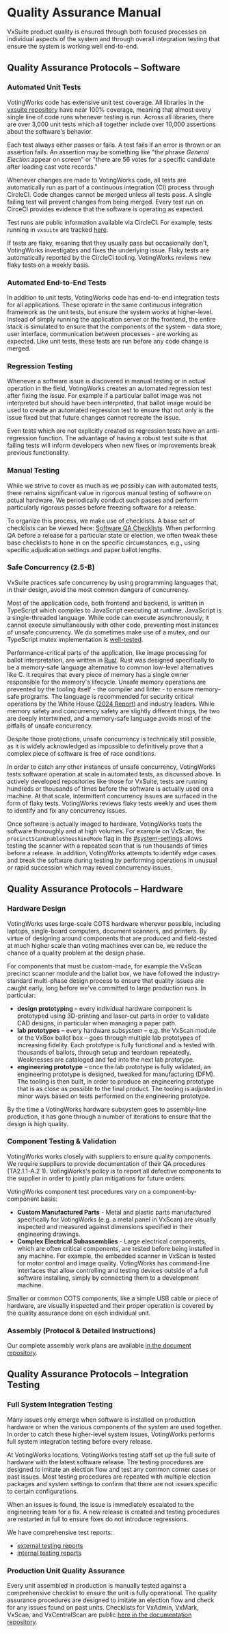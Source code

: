 # Quality Assurance Manual

VxSuite product quality is ensured through both focused processes on individual aspects of the system and through overall integration testing that ensure the system is working well end-to-end.

## Quality Assurance Protocols – Software

### Automated Unit Tests

VotingWorks code has extensive unit test coverage. All libraries in the [vxsuite repository](https://github.com/votingworks/vxsuite/tree/v4.0.0-release-branch) have near 100% coverage, meaning that almost every single line of code runs whenever testing is run. Across all libraries, there are over 3,000 unit tests which all together include over 10,000 assertions about the software's behavior.

Each test always either passes or fails. A test fails if an error is thrown or an assertion fails. An assertion may be something like "the phrase _General Election_ appear on screen" or "there are 56 votes for a specific candidate after loading cast vote records."&#x20;

Whenever changes are made to VotingWorks code, all tests are automatically run as part of a continuous integration (CI) process through CircleCI. Code changes cannot be merged unless all tests pass. A single failing test will prevent changes from being merged. Every test run on CirceCI provides evidence that the software is operating as expected.

Test runs are public information available via CircleCI. For example, tests running in `vxsuite` are tracked [here](https://app.circleci.com/pipelines/github/votingworks/vxsuite).

If tests are flaky, meaning that they usually pass but occasionally don't, VotingWorks investigates and fixes the underlying issue. Flaky tests are automatically reported by the CircleCI tooling. VotingWorks reviews new flaky tests on a weekly basis.

### Automated End-to-End Tests

In addition to unit tests, VotingWorks code has end-to-end integration tests for all applications. These operate in the same continuous integration framework as the unit tests, but ensure the system works at higher-level. Instead of simply running the application server or the frontend, the entire stack is simulated to ensure that the components of the system - data store, user interface, communication between processes - are working as expected. Like unit tests, these tests are run before any code change is merged.

### Regression Testing

Whenever a software issue is discovered in manual testing or in actual operation in the field, VotingWorks creates an automated regression test after fixing the issue. For example if a particular ballot image was not interpreted but should have been interpreted, that ballot image would be used to create an automated regression test to ensure that not only is the issue fixed but that future changes cannot recreate the issue.

Even tests which are not explicitly created as regression tests have an anti-regression function. The advantage of having a robust test suite is that failing tests will inform developers when new fixes or improvements break previous functionality.

### Manual Testing

While we strive to cover as much as we possibly can with automated tests, there remains significant value in rigorous manual testing of software on actual hardware. We periodically conduct such passes and perform particularly rigorous passes before freezing software for a release.

To organize this process, we make use of checklists. A base set of checklists can be viewed here: [Software QA Checklists](https://github.com/votingworks/docs-vxsuite-v4/blob/main/quality-assurance/Software%20QA%20Checklists.pdf). When performing QA before a release for a particular state or election, we often tweak these base checklists to hone in on the specific circumstances, e.g., using specific adjudication settings and paper ballot lengths.

### Safe Concurrency (2.5-B)

VxSuite practices safe concurrency by using programming languages that, in their design, avoid the most common dangers of concurrency.&#x20;

Most of the application code, both frontend and backend, is written in TypeScript which compiles to JavaScript executing at runtime. JavaScript is a single-threaded language. While code can execute asynchronously, it cannot execute simultaneously with other code, preventing most instances of unsafe concurrency. We do sometimes make use of a mutex, and our TypeScript mutex implementation is [well-tested](https://github.com/votingworks/vxsuite/blob/v4.0.0-release-branch/libs/utils/src/mutex.test.ts).

Performance-critical parts of the application, like image processing for ballot interpretation, are written in [Rust](https://www.rust-lang.org/). Rust was designed specifically to be a memory-safe language alternative to common low-level alternatives like C. It requires that every piece of memory has a single owner responsible for the memory's lifecycle. Unsafe memory operations are prevented by the tooling itself - the compiler and linter - to ensure memory-safe programs. The language is recommended for security critical operations by the White House ([2024 Report](https://www.whitehouse.gov/wp-content/uploads/2024/02/Final-ONCD-Technical-Report.pdf)) and industry leaders. While memory safety and concurrency safety are slightly different things, the two are deeply intertwined, and a memory-safe language avoids most of the pitfalls of unsafe concurrency.

Despite those protections, unsafe concurrency is technically still possible, as it is widely acknowledged as impossible to definitively prove that a complex piece of software is free of race conditions.

In order to catch any other instances of unsafe concurrency, VotingWorks tests software operation at scale in automated tests, as discussed above. In actively developed repositories like those for VxSuite, tests are running hundreds or thousands of times before the software is actually used on a machine. At that scale, intermittent concurrency issues are surfaced in the form of flaky tests. VotingWorks reviews flaky tests weekly and uses them to identify and fix any concurrency issues.

Once software is actually imaged to hardware, VotingWorks tests the software thoroughly and at high volumes. For example on VxScan, the `precinctScanEnableShoeshineMode` flag in the [#system-settings](system-overview/election-package/#system-settings "mention") allows testing the scanner with a repeated scan that is run thousands of times before a release. In addition, VotingWorks attempts to identify edge cases and break the software during testing by performing operations in unusual or rapid succession which may reveal concurrency issues.

## Quality Assurance Protocols – Hardware

### Hardware Design

VotingWorks uses large-scale COTS hardware wherever possible, including laptops, single-board computers, document scanners, and printers. By virtue of designing around components that are produced and field-tested at much higher scale than voting machines ever can be, we reduce the chance of a quality problem at the design phase.

For components that must be custom-made, for example the VxScan precinct scanner module and the ballot box, we have followed the industry-standard multi-phase design process to ensure that quality issues are caught early, long before we've committed to large production runs. In particular:

* **design prototyping** – every individual hardware component is prototyped using 3D-printing and laser-cut parts in order to validate CAD designs, in particular when managing a paper path.
* **lab prototypes** – every hardware subsystem – e.g. the VxScan module or the VxBox ballot box – goes through multiple lab prototypes of increasing fidelity. Each prototype is fully functional and is tested with thousands of ballots, through setup and teardown repeatedly. Weaknesses are cataloged and fed into the next lab prototype.
* **engineering prototype** – once the lab prototype is fully validated, an engineering prototype is designed, tweaked for manufacturing (DFM). The tooling is then built, in order to produce an engineering prototype that is as close as possible to the final product. The tooling is adjusted in minor ways based on tests performed on the engineering prototype.

By the time a VotingWorks hardware subsystem goes to assembly-line production, it has gone through a number of iterations to ensure that the design is high quality. &#x20;

### Component Testing & Validation

VotingWorks works closely with suppliers to ensure quality components. We require suppliers to provide documentation of their QA procedures (TA2.1.1-A.2 1). VotingWorks's policy is to report all defective components to the supplier in order to jointly plan mitigations for future orders.

VotingWorks component test procedures vary on a component-by-component basis:

* **Custom Manufactured Parts** - Metal and plastic parts manufactured specifically for VotingWorks (e.g. a metal panel in VxScan) are visually inspected and measured against dimensions specified in their engineering drawings.
* **Complex Electrical Subassemblies** - Large electrical components, which are often critical components, are tested before being installed in any machine. For example, the embedded scanner in VxScan is tested for motor control and image quality. VotingWorks has command-line interfaces that allow controlling and testing devices outside of a full software installing, simply by connecting them to a development machine.

Smaller or common COTS components, like a simple USB cable or piece of hardware, are visually inspected and their proper operation is covered by the quality assurance done on each individual unit.

### Assembly (Protocol & Detailed Instructions)

Our complete assembly work plans are available [in the document repository](https://github.com/votingworks/docs-vxsuite-v4/tree/main/hardware-assets/workplans).

## Quality Assurance Protocols – Integration Testing

### Full System Integration Testing

Many issues only emerge when software is installed on production hardware or when the various components of the system are used together. In order to catch these higher-level system issues, VotingWorks performs full system integration testing before every release.&#x20;

At VotingWorks locations, VotingWorks testing staff set up the full suite of hardware with the latest software release. The testing procedures are designed to imitate an election flow and test any common corner cases or past issues. Most testing procedures are repeated with multiple election packages and system settings to confirm that there are not issues specific to certain configurations.&#x20;

When an issues is found, the issue is immediately escalated to the engineering team for a fix. A new release is created and testing procedures are restarted in full to ensure fixes do not introduce regressions.

We have comprehensive test reports:

* [external testing reports](https://github.com/votingworks/docs-vxsuite-v4/tree/main/quality-assurance/testing/external-testing)
* [internal testing reports](https://github.com/votingworks/docs-vxsuite-v4/tree/main/quality-assurance/testing/internal-testing)

### Production Unit Quality Assurance

Every unit assembled in production is manually tested against a comprehensive checklist to ensure the unit is fully operational. The quality assurance procedures are designed to imitate an election flow and check for any issues found on past units. Checklists for VxAdmin, VxMark, VxScan, and VxCentralScan are public [here in the documentation repository](https://github.com/votingworks/docs-vxsuite-v4/tree/main/quality-assurance/production).
